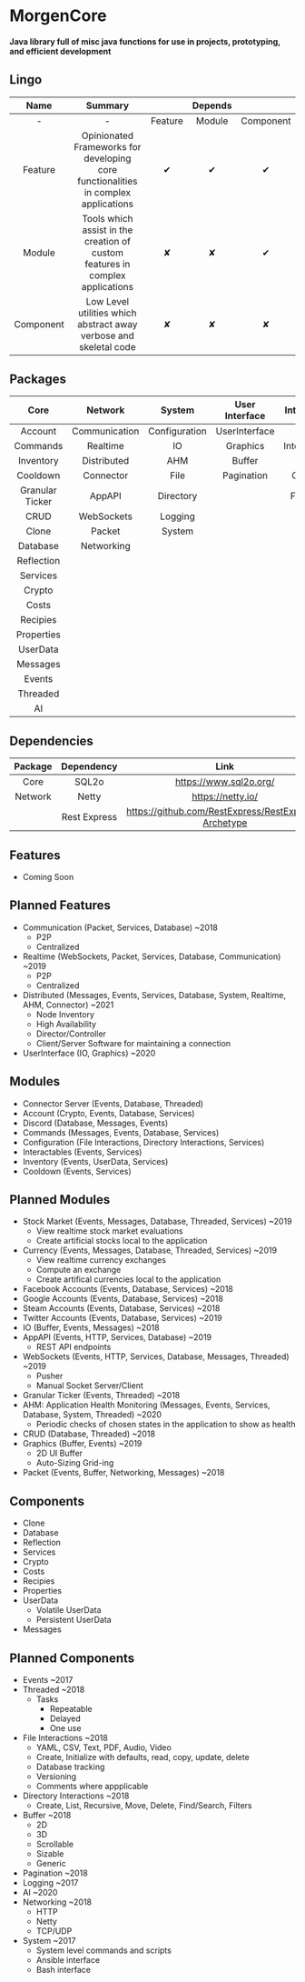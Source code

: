 # MorgenCore
#### Java library full of misc java functions for use in projects, prototyping, and efficient development

## Lingo
|    Name   |                                       Summary                                       |         | Depends |           |
|:---------:|:-----------------------------------------------------------------------------------:|:-------:|:-------:|:---------:|
|     -     |                                          -                                          | Feature |  Module | Component |
|  Feature  | Opinionated Frameworks for developing core functionalities in complex applications  |    ✔    |    ✔    |     ✔     |
|   Module  |    Tools which assist in the creation of custom features in complex applications    |    ✘    |    ✘    |     ✔     |
| Component |          Low Level utilities which abstract away verbose and skeletal code          |    ✘    |    ✘    |     ✘     |

## Packages
|       Core      |    Network    |     System    | User Interface |  Integrations |
|:---------------:|:-------------:|:-------------:|:--------------:|:-------------:|
|     Account     | Communication | Configuration |  UserInterface |    Discord    |
|     Commands    |    Realtime   |       IO      |    Graphics    | Interactables |
|    Inventory    |  Distributed  |      AHM      |     Buffer     |     Stocks    |
|     Cooldown    |   Connector   |      File     |   Pagination   |    Currency   |
| Granular Ticker |     AppAPI    |   Directory   |                |    Facebook   |
|       CRUD      |   WebSockets  |    Logging    |                |     Google    |
|      Clone      |     Packet    |     System    |                |     Steam     |
|     Database    |   Networking  |               |                |    Twitter    |
|    Reflection   |               |               |                |               |
|     Services    |               |               |                |               |
|      Crypto     |               |               |                |               |
|      Costs      |               |               |                |               |
|     Recipies    |               |               |                |               |
|    Properties   |               |               |                |               |
|     UserData    |               |               |                |               |
|     Messages    |               |               |                |               |
|      Events     |               |               |                |               |
|     Threaded    |               |               |                |               |
|        AI       |               |               |                |               |

## Dependencies
| Package |  Dependency  |                         Link                         |
|:-------:|:------------:|:----------------------------------------------------:|
|   Core  |     SQL2o    |                https://www.sql2o.org/                |
| Network |     Netty    |                   https://netty.io/                  |
|         | Rest Express | https://github.com/RestExpress/RestExpress-Archetype |

## Features
- Coming Soon

## Planned Features
- Communication (Packet, Services, Database) ~2018
    - P2P
    - Centralized
- Realtime (WebSockets, Packet, Services, Database, Communication) ~2019
    - P2P
    - Centralized
- Distributed (Messages, Events, Services, Database, System, Realtime, AHM, Connector) ~2021
    - Node Inventory
    - High Availability
    - Director/Controller
    - Client/Server Software for maintaining a connection
- UserInterface (IO, Graphics) ~2020

## Modules
- Connector Server (Events, Database, Threaded)
- Account (Crypto, Events, Database, Services)
- Discord (Database, Messages, Events)
- Commands (Messages, Events, Database, Services)
- Configuration (File Interactions, Directory Interactions, Services)
- Interactables (Events, Services)
- Inventory (Events, UserData, Services)
- Cooldown (Events, Services)

## Planned Modules
- Stock Market (Events, Messages, Database, Threaded, Services) ~2019
    - View realtime stock market evaluations
    - Create artificial stocks local to the application
- Currency (Events, Messages, Database, Threaded, Services) ~2019
    - View realtime currency exchanges
    - Compute an exchange
    - Create artifical currencies local to the application
- Facebook Accounts (Events, Database, Services) ~2018
- Google Accounts (Events, Database, Services) ~2018
- Steam Accounts (Events, Database, Services) ~2018
- Twitter Accounts (Events, Database, Services) ~2019
- IO (Buffer, Events, Messages) ~2018
- AppAPI (Events, HTTP, Services, Database) ~2019
    - REST API endpoints
- WebSockets (Events, HTTP, Services, Database, Messages, Threaded) ~2019
    - Pusher
    - Manual Socket Server/Client
- Granular Ticker (Events, Threaded) ~2018
- AHM: Application Health Monitoring (Messages, Events, Services, Database, System, Threaded) ~2020
    - Periodic checks of chosen states in the application to show as health
- CRUD (Database, Threaded) ~2018
- Graphics (Buffer, Events) ~2019
    - 2D UI Buffer
    - Auto-Sizing Grid-ing
- Packet (Events, Buffer, Networking, Messages) ~2018

## Components
- Clone 
- Database
- Reflection
- Services
- Crypto
- Costs
- Recipies
- Properties
- UserData
    - Volatile UserData
    - Persistent UserData
- Messages

## Planned Components
- Events ~2017
- Threaded ~2018
    - Tasks
        - Repeatable
        - Delayed
        - One use
- File Interactions ~2018
    - YAML, CSV, Text, PDF, Audio, Video
    - Create, Initialize with defaults, read, copy, update, delete
    - Database tracking
    - Versioning
    - Comments where appplicable
- Directory Interactions ~2018
    - Create, List, Recursive, Move, Delete, Find/Search, Filters
- Buffer ~2018
    - 2D
    - 3D
    - Scrollable
    - Sizable
    - Generic
- Pagination ~2018
- Logging ~2017
- AI ~2020
- Networking ~2018
    - HTTP
    - Netty
    - TCP/UDP
- System ~2017
    - System level commands and scripts
    - Ansible interface
    - Bash interface
